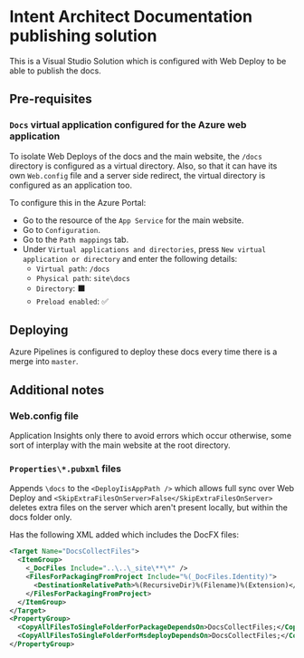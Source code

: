# Intent Architect Documentation publishing solution

This is a Visual Studio Solution which is configured with Web Deploy to be able to publish the docs.

## Pre-requisites

### `Docs` virtual application configured for the Azure web application

To isolate Web Deploys of the docs and the main website, the `/docs` directory is configured as a virtual directory. Also, so that it can have its own `Web.config` file and a server side redirect, the virtual directory is configured as an application too.

To configure this in the Azure Portal:

- Go to the resource of the `App Service` for the main website.
- Go to `Configuration`.
- Go to the `Path mappings` tab.
- Under `Virtual applications and directories`, press `New virtual application or directory` and enter the following details:
  - `Virtual path`: `/docs`
  - `Physical path`: `site\docs`
  - `Directory`: ⬛
  - `Preload enabled`: ✅

## Deploying

Azure Pipelines is configured to deploy these docs every time there is a merge into `master`.

## Additional notes

### Web.config file

Application Insights only there to avoid errors which occur otherwise, some sort of interplay with the main website at the root directory.

### `Properties\*.pubxml` files

Appends `\docs` to the `<DeployIisAppPath />` which allows full sync over Web Deploy and `<SkipExtraFilesOnServer>False</SkipExtraFilesOnServer>` deletes extra files on the server which aren't present locally, but within the docs folder only.

Has the following XML added which includes the DocFX files:

```xml
<Target Name="DocsCollectFiles">
  <ItemGroup>
    <_DocFiles Include="..\..\_site\**\*" />
    <FilesForPackagingFromProject Include="%(_DocFiles.Identity)">
      <DestinationRelativePath>%(RecursiveDir)%(Filename)%(Extension)</DestinationRelativePath>
    </FilesForPackagingFromProject>
  </ItemGroup>
</Target>
<PropertyGroup>
  <CopyAllFilesToSingleFolderForPackageDependsOn>DocsCollectFiles;</CopyAllFilesToSingleFolderForPackageDependsOn>
  <CopyAllFilesToSingleFolderForMsdeployDependsOn>DocsCollectFiles;</CopyAllFilesToSingleFolderForMsdeployDependsOn>
</PropertyGroup>
```
